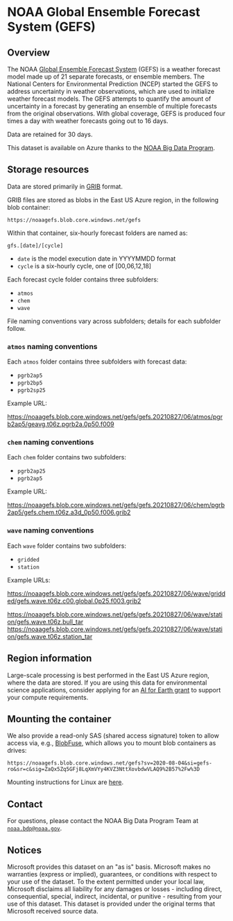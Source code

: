# NOAA Global Ensemble Forecast System (GEFS)

## Overview

The NOAA [Global Ensemble Forecast System](https://www.ncei.noaa.gov/products/weather-climate-models/global-ensemble-forecast) (GEFS) is a weather forecast model made up of 21 separate forecasts, or ensemble members. The National Centers for Environmental Prediction (NCEP) started the GEFS to address uncertainty in weather observations, which are used to initialize weather forecast models. The GEFS attempts to quantify the amount of uncertainty in a forecast by generating an ensemble of multiple forecasts from the original observations.  With global coverage, GEFS is produced four times a day with weather forecasts going out to 16 days.

Data are retained for 30 days.

This dataset is available on Azure thanks to the [NOAA Big Data Program](https://www.noaa.gov/organization/information-technology/big-data-program).


## Storage resources

Data are stored primarily in [GRIB](https://en.wikipedia.org/wiki/GRIB) format.

GRIB files are stored as blobs in the East US Azure region, in the following blob container:

`https://noaagefs.blob.core.windows.net/gefs`

Within that container, six-hourly forecast folders are named as:

`gfs.[date]/[cycle]`

* `date` is the model execution date in YYYYMMDD format
* `cycle` is a six-hourly cycle, one of [00,06,12,18]

Each forecast cycle folder contains three subfolders:

* `atmos`
* `chem`
* `wave`

File naming conventions vary across subfolders; details for each subfolder follow.

### `atmos` naming conventions

Each `atmos` folder contains three subfolders with forecast data:

* `pgrb2ap5`
* `pgrb2bp5`
* `pgrb2sp25`

Example URL:

<https://noaagefs.blob.core.windows.net/gefs/gefs.20210827/06/atmos/pgrb2ap5/geavg.t06z.pgrb2a.0p50.f009>

### `chem` naming conventions

Each `chem` folder contains two subfolders:

* `pgrb2ap25`
* `pgrb2ap5`

Example URL:

<https://noaagefs.blob.core.windows.net/gefs/gefs.20210827/06/chem/pgrb2ap5/gefs.chem.t06z.a3d_0p50.f006.grib2>

### `wave` naming conventions

Each `wave` folder contains two subfolders:

* `gridded`
* `station`

Example URLs:

<https://noaagefs.blob.core.windows.net/gefs/gefs.20210827/06/wave/gridded/gefs.wave.t06z.c00.global.0p25.f003.grib2>

<https://noaagefs.blob.core.windows.net/gefs/gefs.20210827/06/wave/station/gefs.wave.t06z.bull_tar>
<https://noaagefs.blob.core.windows.net/gefs/gefs.20210827/06/wave/station/gefs.wave.t06z.station_tar>


## Region information

Large-scale processing is best performed in the East US Azure region, where the data are stored.  If you are using this data for environmental science applications, consider applying for an [AI for Earth grant](http://aka.ms/ai4egrants) to support your compute requirements.


## Mounting the container

We also provide a read-only SAS (shared access signature) token to allow access via, e.g., [BlobFuse](https://github.com/Azure/azure-storage-fuse), which allows you to mount blob containers as drives:

`https://noaagefs.blob.core.windows.net/gefs?sv=2020-08-04&si=gefs-ro&sr=c&sig=ZaQx5Zq5GFj8LqXmVYy4KVZ3NttXovbdwVLAQ9%2B57%2Fw%3D`

Mounting instructions for Linux are [here](https://docs.microsoft.com/en-us/azure/storage/blobs/storage-how-to-mount-container-linux).


## Contact

For questions, please contact the NOAA Big Data Program Team at [`noaa.bdp@noaa.gov`](mailto:noaa.bdp@noaa.gov?subject=azure%20gefs%20question).


## Notices

Microsoft provides this dataset on an "as is" basis.  Microsoft makes no warranties (express or implied), guarantees, or conditions with respect to your use of the dataset.  To the extent permitted under your local law, Microsoft disclaims all liability for any damages or losses - including direct, consequential, special, indirect, incidental, or punitive - resulting from your use of this dataset.  This dataset is provided under the original terms that Microsoft received source data.
